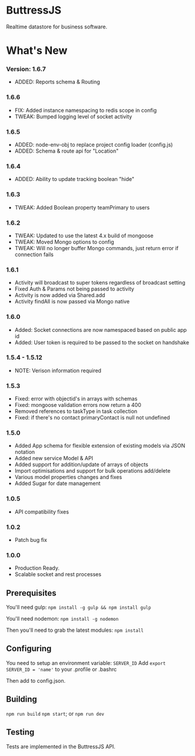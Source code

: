# ButtressJS
Realtime datastore for business software.

# What's New

### Version: 1.6.7
- ADDED: Reports schema & Routing
### 1.6.6
- FIX: Added instance namespacing to redis scope in config
- TWEAK: Bumped logging level of socket activity
### 1.6.5
- ADDED: node-env-obj to replace project config loader (config.js)
- ADDED: Schema & route api for "Location"
### 1.6.4
- ADDED: Ability to update tracking boolean  "hide"
### 1.6.3
- TWEAK: Added Boolean property teamPrimary to users
### 1.6.2
- TWEAK: Updated to use the latest 4.x build of mongoose
- TWEAK: Moved Mongo options to config
- TWEAK: Will no longer buffer Mongo commands, just return error if connection fails
### 1.6.1
- Activity will broadcast to super tokens regardless of broadcast setting
- Fixed Auth & Params not being passed to activity
- Activity is now added via Shared.add
- Activity findAll is now passed via Mongo native
### 1.6.0
- Added: Socket connections are now namespaced based on public app id
- Added: User token is required to be passed to the socket on handshake
### 1.5.4 - 1.5.12
- NOTE: Verison information required
### 1.5.3
- Fixed: error with objectid's in arrays with schemas
- Fixed: mongoose validation errors now return a 400
- Removed references to taskType in task collection
- Fixed: if there's no contact primaryContact is null not undefined
### 1.5.0
- Added App schema for flexible extension of existing models via JSON notation
- Added new service Model & API
- Added support for addition/update of arrays of objects
- Import optimisations and support for bulk operations add/delete
- Various model properties changes and fixes
- Added Sugar for date management
### 1.0.5
- API compatibility fixes
### 1.0.2
- Patch bug fix
### 1.0.0
- Production Ready.
- Scalable socket and rest processes

## Prerequisites ##
You'll need gulp:
`npm install -g gulp && npm install gulp`

You'll need nodemon:
`npm install -g nodemon`

Then you'll need to grab the latest modules:
`npm install`
## Configuring ##
You need to setup an environment variable: `SERVER_ID`
Add `export SERVER_ID = 'name'` to your .profile or .bashrc

Then add to config.json.
## Building ##
`npm run build`
`npm start`; or
`npm run dev`
## Testing ##
Tests are implemented in the ButtressJS API.
